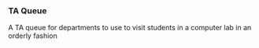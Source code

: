 ### TA Queue
A TA queue for departments to use to visit students in a computer lab in an orderly fashion